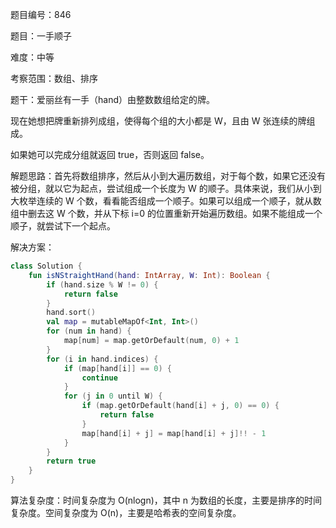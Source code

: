 题目编号：846

题目：一手顺子

难度：中等

考察范围：数组、排序

题干：爱丽丝有一手（hand）由整数数组给定的牌。 

现在她想把牌重新排列成组，使得每个组的大小都是 W，且由 W 张连续的牌组成。

如果她可以完成分组就返回 true，否则返回 false。

解题思路：首先将数组排序，然后从小到大遍历数组，对于每个数，如果它还没有被分组，就以它为起点，尝试组成一个长度为 W 的顺子。具体来说，我们从小到大枚举连续的 W 个数，看看能否组成一个顺子。如果可以组成一个顺子，就从数组中删去这 W 个数，并从下标 i=0 的位置重新开始遍历数组。如果不能组成一个顺子，就尝试下一个起点。

解决方案：

```kotlin
class Solution {
    fun isNStraightHand(hand: IntArray, W: Int): Boolean {
        if (hand.size % W != 0) {
            return false
        }
        hand.sort()
        val map = mutableMapOf<Int, Int>()
        for (num in hand) {
            map[num] = map.getOrDefault(num, 0) + 1
        }
        for (i in hand.indices) {
            if (map[hand[i]] == 0) {
                continue
            }
            for (j in 0 until W) {
                if (map.getOrDefault(hand[i] + j, 0) == 0) {
                    return false
                }
                map[hand[i] + j] = map[hand[i] + j]!! - 1
            }
        }
        return true
    }
}
```

算法复杂度：时间复杂度为 O(nlogn)，其中 n 为数组的长度，主要是排序的时间复杂度。空间复杂度为 O(n)，主要是哈希表的空间复杂度。